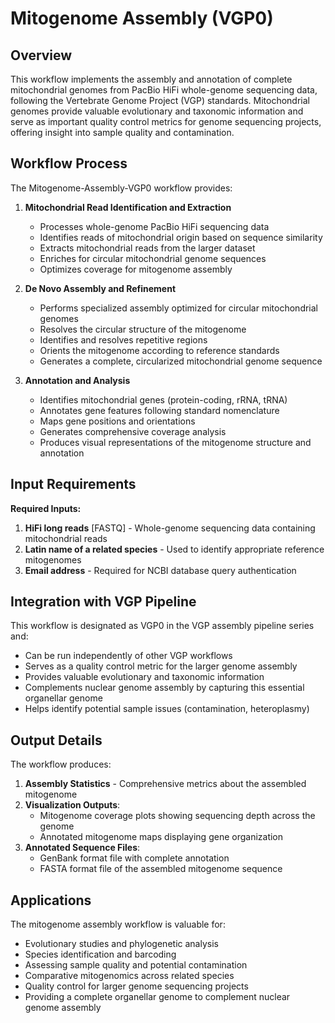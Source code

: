 # Mitogenome Assembly (VGP0)

## Overview

This workflow implements the assembly and annotation of complete mitochondrial genomes from PacBio HiFi whole-genome sequencing data, following the Vertebrate Genome Project (VGP) standards. Mitochondrial genomes provide valuable evolutionary and taxonomic information and serve as important quality control metrics for genome sequencing projects, offering insight into sample quality and contamination.

## Workflow Process

The Mitogenome-Assembly-VGP0 workflow provides:

1. **Mitochondrial Read Identification and Extraction**
   - Processes whole-genome PacBio HiFi sequencing data
   - Identifies reads of mitochondrial origin based on sequence similarity
   - Extracts mitochondrial reads from the larger dataset
   - Enriches for circular mitochondrial genome sequences
   - Optimizes coverage for mitogenome assembly

2. **De Novo Assembly and Refinement**
   - Performs specialized assembly optimized for circular mitochondrial genomes
   - Resolves the circular structure of the mitogenome
   - Identifies and resolves repetitive regions
   - Orients the mitogenome according to reference standards
   - Generates a complete, circularized mitochondrial genome sequence

3. **Annotation and Analysis**
   - Identifies mitochondrial genes (protein-coding, rRNA, tRNA)
   - Annotates gene features following standard nomenclature
   - Maps gene positions and orientations
   - Generates comprehensive coverage analysis
   - Produces visual representations of the mitogenome structure and annotation

## Input Requirements

**Required Inputs:**
1. **HiFi long reads** [FASTQ] - Whole-genome sequencing data containing mitochondrial reads
2. **Latin name of a related species** - Used to identify appropriate reference mitogenomes
3. **Email address** - Required for NCBI database query authentication

## Integration with VGP Pipeline

This workflow is designated as VGP0 in the VGP assembly pipeline series and:
- Can be run independently of other VGP workflows
- Serves as a quality control metric for the larger genome assembly
- Provides valuable evolutionary and taxonomic information
- Complements nuclear genome assembly by capturing this essential organellar genome
- Helps identify potential sample issues (contamination, heteroplasmy)

## Output Details

The workflow produces:
1. **Assembly Statistics** - Comprehensive metrics about the assembled mitogenome
2. **Visualization Outputs**:
   - Mitogenome coverage plots showing sequencing depth across the genome
   - Annotated mitogenome maps displaying gene organization
3. **Annotated Sequence Files**:
   - GenBank format file with complete annotation
   - FASTA format file of the assembled mitogenome sequence

## Applications

The mitogenome assembly workflow is valuable for:
- Evolutionary studies and phylogenetic analysis
- Species identification and barcoding
- Assessing sample quality and potential contamination
- Comparative mitogenomics across related species
- Quality control for larger genome sequencing projects
- Providing a complete organellar genome to complement nuclear genome assembly